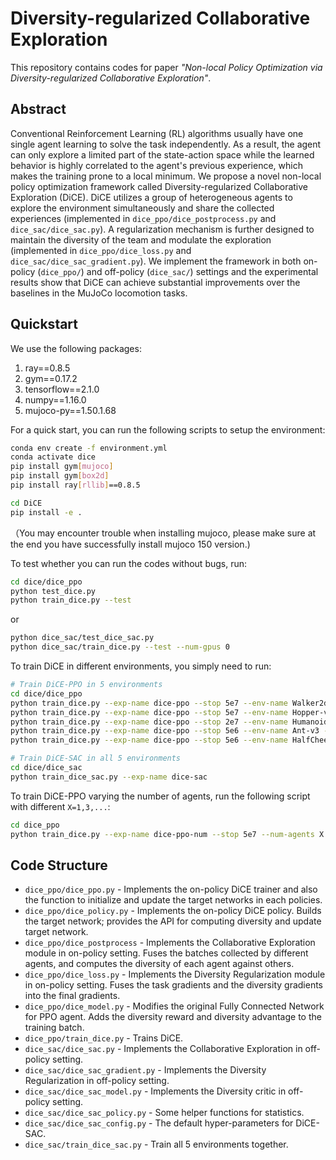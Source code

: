 # Diversity-regularized Collaborative Exploration

This repository contains codes for paper *"Non-local Policy Optimization via Diversity-regularized Collaborative Exploration"*. 



## Abstract

Conventional Reinforcement Learning (RL) algorithms usually have one single agent learning to solve the task independently. As a result, the agent can only explore a limited part of the state-action space while the learned behavior is highly correlated to the agent's previous experience, which makes the training prone to a local minimum. We propose a novel non-local policy optimization framework called Diversity-regularized Collaborative Exploration (DiCE). DiCE utilizes a group of heterogeneous agents to explore the environment simultaneously and share the collected experiences (implemented in `dice_ppo/dice_postprocess.py` and `dice_sac/dice_sac.py`). A regularization mechanism is further designed to maintain the diversity of the team and modulate the exploration (implemented in `dice_ppo/dice_loss.py` and `dice_sac/dice_sac_gradient.py`). We implement the framework in both on-policy (`dice_ppo/`) and off-policy (`dice_sac/`) settings and the experimental results show that DiCE can achieve substantial improvements over the baselines in the MuJoCo locomotion tasks.

## Quickstart

We use the following packages:

1. ray==0.8.5
2. gym==0.17.2
3. tensorflow==2.1.0
4. numpy==1.16.0
5. mujoco-py==1.50.1.68

For a quick start, you can run the following scripts to setup the environment:

```bash
conda env create -f environment.yml
conda activate dice
pip install gym[mujoco]
pip install gym[box2d]
pip install ray[rllib]==0.8.5

cd DiCE
pip install -e .
```

（You may encounter trouble when installing mujoco, please make sure at the end you have successfully install mujoco 150 version.)

To test whether you can run the codes without bugs, run:

```bash
cd dice/dice_ppo
python test_dice.py
python train_dice.py --test
```

or 

```bash
python dice_sac/test_dice_sac.py
python dice_sac/train_dice.py --test --num-gpus 0
```


To train DiCE in different environments, you simply need to run:

```bash
# Train DiCE-PPO in 5 environments
cd dice/dice_ppo
python train_dice.py --exp-name dice-ppo --stop 5e7 --env-name Walker2d-v3 --num-gpus 2
python train_dice.py --exp-name dice-ppo --stop 5e7 --env-name Hopper-v3 --num-gpus 2
python train_dice.py --exp-name dice-ppo --stop 2e7 --env-name Humanoid-v3 --num-gpus 2
python train_dice.py --exp-name dice-ppo --stop 5e6 --env-name Ant-v3 --num-gpus 2
python train_dice.py --exp-name dice-ppo --stop 5e6 --env-name HalfCheetah-v3 --num-gpus 2

# Train DiCE-SAC in all 5 environments
cd dice/dice_sac
python train_dice_sac.py --exp-name dice-sac
```

To train DiCE-PPO varying the number of agents, run the following script with different `X=1,3,...`:

```bash
cd dice_ppo
python train_dice.py --exp-name dice-ppo-num --stop 5e7 --num-agents X --num-gpus 2
```


## Code Structure

* `dice_ppo/dice_ppo.py` - Implements the on-policy DiCE trainer and also the function to initialize and update the target networks in each policies.
* `dice_ppo/dice_policy.py` - Implements the on-policy DiCE policy. Builds the target network; provides the API for computing diversity and update target network.
* `dice_ppo/dice_postprocess` - Implements the Collaborative Exploration module in on-policy setting. Fuses the batches collected by different agents, and computes the diversity of each agent against others.
* `dice_ppo/dice_loss.py` - Implements the Diversity Regularization module in on-policy setting. Fuses the task gradients and the diversity gradients into the final gradients.
* `dice_ppo/dice_model.py` - Modifies the original Fully Connected Network for PPO agent. Adds the diversity reward and diversity advantage to the training batch.
* `dice_ppo/train_dice.py` - Trains DiCE. 
* `dice_sac/dice_sac.py` - Implements the Collaborative Exploration in off-policy setting.
* `dice_sac/dice_sac_gradient.py` - Implements the Diversity Regularization in off-policy setting.
* `dice_sac/dice_sac_model.py` - Implements the Diversity critic in off-policy setting.
* `dice_sac/dice_sac_policy.py` - Some helper functions for statistics.
* `dice_sac/dice_sac_config.py` - The default hyper-parameters for DiCE-SAC.
* `dice_sac/train_dice_sac.py` - Train all 5 environments together.
